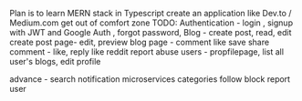 Plan is to learn MERN stack in Typescript
create an application like Dev.to / Medium.com
get out of comfort zone 
TODO: 
Authentication - login , signup with JWT and Google Auth , forgot password, 
Blog - create post, read, edit 
create post page- edit, preview 
blog page - comment like save share 
comment - like, reply like reddit 
report abuse 
users - propfilepage, list all user's blogs, edit profile  

advance - 
search 
notification microservices 
categories 
follow block report user
